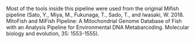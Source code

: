 Most of the tools inside this pipeline were used from the original Mifish pipeline (Sato, Y., Miya, M., Fukunaga, T., Sado, T., and Iwasaki, W. 2018. MitoFish and MiFish Pipeline: A Mitochondrial Genome Database of Fish with an Analysis Pipeline for Environmental DNA Metabarcoding. Molecular biology and evolution, 35: 1553-1555).
